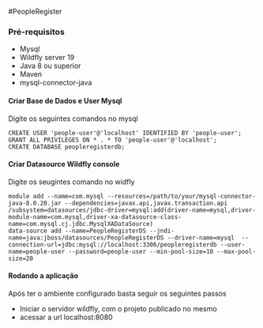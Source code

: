 #PeopleRegister

### Pré-requisitos
- Mysql
- Wildfly server 19
- Java 8 ou superior
- Maven
- mysql-connector-java

#### Criar Base de Dados e User Mysql
Digite os seguintes comandos no mysql
```
CREATE USER 'people-user'@'localhost' IDENTIFIED BY 'people-user';
GRANT ALL PRIVILEGES ON * . * TO 'people-user'@'localhost';
CREATE DATABASE peopleregisterdb;
```

#### Criar Datasource Wildfly console
Digite os seugintes comando no widfly
```
module add --name=com.mysql --resources=/path/to/your/mysql-connector-java-8.0.20.jar --dependencies=javax.api,javax.transaction.api
/subsystem=datasources/jdbc-driver=mysql:add(driver-name=mysql,driver-module-name=com.mysql,driver-xa-datasource-class-name=com.mysql.cj.jdbc.MysqlXADataSource)
data-source add --name=PeopleRegisterDS --jndi-name=java:jboss/datasources/PeopleRegisterDS --driver-name=mysql  --connection-url=jdbc:mysql://localhost:3306/peopleregisterdb --user-name=people-user --password=people-user --min-pool-size=10 --max-pool-size=20
```

#### Rodando a aplicação 
Após ter o ambiente configurado basta seguir os seguintes passos
- Iniciar o servidor wildfly, com o projeto publicado no mesmo
- acessar a url localhost:8080 